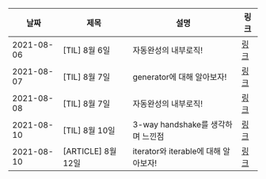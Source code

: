 | 날짜       | 제목               | 설명                                 | 링크                                                                 |
| ---------- | ------------------ | ------------------------------------ | -------------------------------------------------------------------- |
| 2021-08-06 | [TIL] 8월 6일      | 자동완성의 내부로직!                 | [링크](https://velog.io/@jinn2u/8월-6일-TIL)                         |
| 2021-08-07 | [TIL] 8월 7일      | generator에 대해 알아보자!           | [링크](https://velog.io/@jinn2u/제너레이터란)                        |
| 2021-08-08 | [TIL] 8월 7일      | 자동완성의 내부로직!                 | [링크](https://velog.io/@jinn2u/8월-8일-TIL)                         |
| 2021-08-10 | [TIL] 8월 10일     | 3-way handshake를 생각하며 느낀점    | [링크](https://velog.io/@jinn2u/8월-10일-TIL)                        |
| 2021-08-10 | [ARTICLE] 8월 12일 | iterator와 iterable에 대해 알아보자! | [링크](https://velog.io/@jinn2u/iterator와-iterable에-대해-알아보자) |
